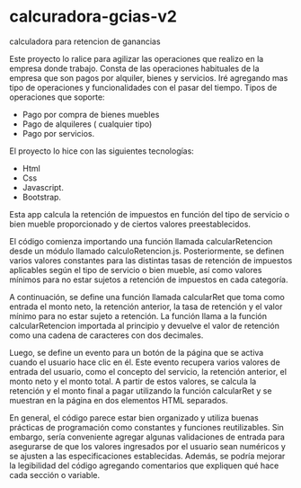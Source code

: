 # calcuradora-gcias-v2
calculadora para retencion de ganancias

Este proyecto lo ralice para agilizar las operaciones que realizo en la empresa donde trabajo.
Consta de las operaciones habituales de la empresa que son pagos por alquiler, bienes y servicios.
Iré agregando mas tipo de operaciones y funcionalidades con el pasar del tiempo.
Tipos de operaciones que soporte:
-	Pago por compra de bienes muebles
-	Pago de alquileres ( cualquier tipo)
-	Pago por servicios.

El proyecto lo hice con las siguientes tecnologías: 
-	Html
-	Css
-	Javascript.
-	Bootstrap.

Esta app calcula la retención de impuestos en función del tipo de servicio o bien mueble proporcionado y de ciertos valores preestablecidos.

El código comienza importando una función llamada calcularRetencion desde un módulo llamado calculoRetencion.js. Posteriormente, se definen varios valores constantes para las distintas tasas de retención de impuestos aplicables según el tipo de servicio o bien mueble, así como valores mínimos para no estar sujetos a retención de impuestos en cada categoría.

A continuación, se define una función llamada calcularRet que toma como entrada el monto neto, la retención anterior, la tasa de retención y el valor mínimo para no estar sujeto a retención. La función llama a la función calcularRetencion importada al principio y devuelve el valor de retención como una cadena de caracteres con dos decimales.

Luego, se define un evento para un botón de la página que se activa cuando el usuario hace clic en él. Este evento recupera varios valores de entrada del usuario, como el concepto del servicio, la retención anterior, el monto neto y el monto total. A partir de estos valores, se calcula la retención y el monto final a pagar utilizando la función calcularRet y se muestran en la página en dos elementos HTML separados.

En general, el código parece estar bien organizado y utiliza buenas prácticas de programación como constantes y funciones reutilizables. Sin embargo, sería conveniente agregar algunas validaciones de entrada para asegurarse de que los valores ingresados por el usuario sean numéricos y se ajusten a las especificaciones establecidas. Además, se podría mejorar la legibilidad del código agregando comentarios que expliquen qué hace cada sección o variable.